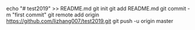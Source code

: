 echo "# test2019" >> README.md
git init
git add README.md
git commit -m "first commit"
git remote add origin https://github.com/lizhang007/test2019.git
git push -u origin master
